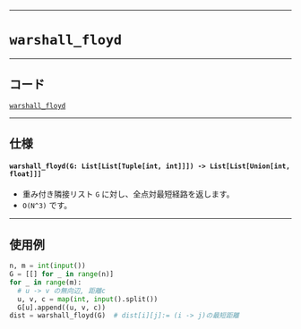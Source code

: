_____

# `warshall_floyd`

_____

## コード

[`warshall_floyd`](https://github.com/titanium-22/Library_py/blob/main/Graph/warshall_floyd.py)
<!-- code=https://github.com/titanium-22/Library_py/blob/main/Graph\warshall_floyd.py -->

_____

## 仕様

####  `warshall_floyd(G: List[List[Tuple[int, int]]]) -> List[List[Union[int, float]]]`
- 重み付き隣接リスト `G` に対し、全点対最短経路を返します。
- `O(N^3)` です。

_____

## 使用例

```python
n, m = int(input())
G = [[] for _ in range(n)]
for _ in range(m):
  # u -> v の無向辺, 距離c
  u, v, c = map(int, input().split())
  G[u].append((u, v, c))
dist = warshall_floyd(G)  # dist[i][j]:= (i -> j)の最短距離
```
